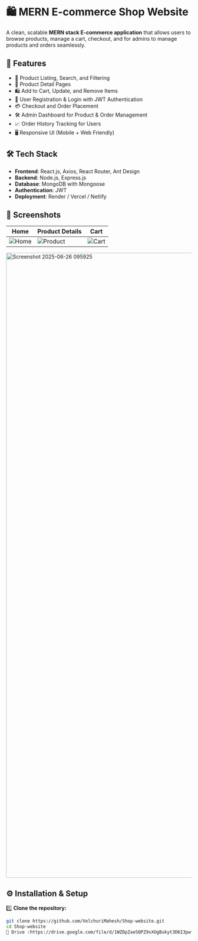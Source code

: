 # 🛍️ MERN E-commerce Shop Website

A clean, scalable **MERN stack E-commerce application** that allows users to browse products, manage a cart, checkout, and for admins to manage products and orders seamlessly.

## 🚀 Features

- 🛒 Product Listing, Search, and Filtering
- 📄 Product Detail Pages
- 🛍️ Add to Cart, Update, and Remove Items
- 🔐 User Registration & Login with JWT Authentication
- 💳 Checkout and Order Placement
- 🛠️ Admin Dashboard for Product & Order Management
- 📈 Order History Tracking for Users
- 🖥️ Responsive UI (Mobile + Web Friendly)

## 🛠️ Tech Stack

- **Frontend**: React.js, Axios, React Router, Ant Design
- **Backend**: Node.js, Express.js
- **Database**: MongoDB with Mongoose
- **Authentication**: JWT
- **Deployment**: Render / Vercel / Netlify

## 📸 Screenshots

| Home | Product Details | Cart |
|------|-----------------|------|
| ![Home](screenshots/home.png) | ![Product](screenshots/product.png) | ![Cart](screenshots/cart.png) |

<img width="2879" height="1692" alt="Screenshot 2025-06-26 095925" src="https://github.com/user-attachments/assets/4bffba30-d68a-4945-9f82-992b1ddefbeb" />


## ⚙️ Installation & Setup

1️⃣ **Clone the repository:**

```bash
git clone https://github.com/VelchuriMahesh/Shop-website.git
cd Shop-website
🔗 Drive :https://drive.google.com/file/d/1WZDpZaeSQPZ9sXUgBukyt3D6I3pwf7kI/view?usp=sharing
